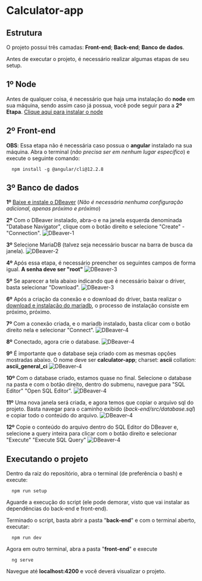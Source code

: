 # Calculator-app


## Estrutura
O projeto possui três camadas: **Front-end**; **Back-end**; **Banco de dados**.

Antes de executar o projeto, é necessário realizar algumas etapas de seu setup.

## 1º Node
Antes de qualquer coisa, é necessário que haja uma instalação do **node** em sua máquina, sendo assim caso já possua, você pode seguir para a **2º Etapa**.
[Clique aqui para instalar o node](https://nodejs.org/dist/v16.14.0/node-v16.14.0-x64.msi)
## 2º Front-end
**OBS**: Essa etapa não é necessária caso possua o **angular** instalado na sua máquina.
Abra o terminal (_não precisa ser em nenhum lugar específico_) e execute o seguinte comando:
```
  npm install -g @angular/cli@12.2.8
```

## 3º Banco de dados
**1º** [Baixe e instale o DBeaver](https://dbeaver.io/files/dbeaver-ce-latest-x86_64-setup.exe) (_Não é necessária nenhuma configuração adicional, apenas próximo e próximo_)

**2º** Com o DBeaver instalado, abra-o e na janela esquerda denominada "Database Navigator", clique com o botão direito e selecione "Create" - "Connection".
![DBeaver-1](tutorials/DBeaver-1.png)

**3º** Selecione MariaDB (talvez seja necessário buscar na barra de busca da janela).
![DBeaver-2](tutorials/DBeaver-2.png)

**4º** Após essa etapa, é necessário preencher os seguintes campos de forma igual. **A senha deve ser "root"**
![DBeaver-3](tutorials/DBeaver-3.png)

**5º** Se aparecer a tela abaixo indicando que é necessário baixar o driver, basta selecionar "Download".
![DBeaver-3](tutorials/DBeaver-4.png)

**6º** Após a criação da conexão e o download do driver, basta realizar o 
[download e instalação do mariadb](tutorials/mariadb-10.7.3-winx64.msi), o processo de instalação consiste em próximo, próximo.

**7º** Com a conexão criada, e o mariadb instalado, basta clicar com o botão direito nela e selecionar "Connect".
![DBeaver-4](tutorials/DBeaver-5.png)

**8º** Conectado, agora crie o database.
![DBeaver-4](tutorials/DBeaver-6.png)

**9º** É importante que o database seja criado com as mesmas opções mostradas abaixo.
O nome deve ser **calculator-app**;
charset: **ascii**
collation: **ascii_general_ci**
![DBeaver-4](tutorials/DBeaver-7.png)

**10º** Com o database criado, estamos quase no final. Selecione o database na pasta e com o botão direito, dentro do submenu, navegue para "SQL Editor" "Open SQL Editor".
![DBeaver-4](tutorials/DBeaver-8.png)

**11º** Uma nova janela será criada, e agora temos que copiar o arquivo sql do projeto.
Basta navegar para o caminho exibido (_back-end/src/database.sql_) e copiar todo o conteúdo do arquivo.
![DBeaver-4](tutorials/DBeaver-9.png)

**12º** Copie o conteúdo do arquivo dentro do SQL Editor do DBeaver e, selecione a query inteira para clicar com o botão direito e selecionar "Execute" "Execute SQL Query" 
![DBeaver-4](tutorials/DBeaver-10.png)

## Executando o projeto
Dentro da raiz do repositório, abra o terminal (de preferência o bash) e execute:
```
  npm run setup
```
Aguarde a execução do script (ele pode demorar, visto que vai instalar as dependências do back-end e front-end).

Terminado o script, basta abrir a pasta "**back-end**" e com o terminal aberto, executar:
```
  npm run dev
```

Agora em outro terminal, abra a pasta "**front-end**" e execute
```
  ng serve
```

Navegue até **localhost:4200** e você deverá visualizar o projeto.